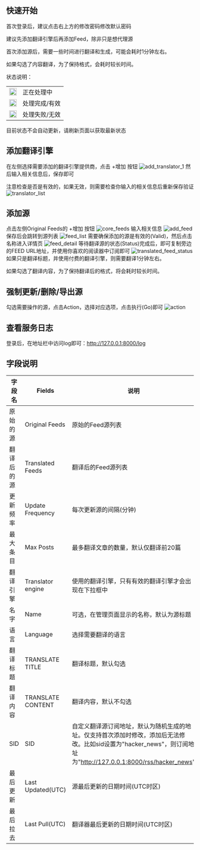 ## 快速开始

首次登录后，建议点击右上方的修改密码修改默认密码

建议先添加翻译引擎后再添加Feed，除非只是想代理源

首次添加源后，需要一些时间进行翻译和生成，可能会耗时1分钟左右。

如果勾选了内容翻译，为了保持格式，会耗时较长时间。

状态说明：

<table> <tr> <td><img src="/assets/icon-loading.svg" width="20" height="20"></td> <td>正在处理中</td> </tr> <tr> <td><img src="https://github.com/rss-translator/RSS-Translator/assets/2398708/3e974467-948f-486a-9923-91978d47e7ea" width="20" height="20"></td> <td>处理完成/有效</td> </tr> <tr> <td><img src="https://github.com/rss-translator/RSS-Translator/assets/2398708/6a6a5fdc-ac8b-4e7a-b3ae-5093adcf9021" width="20" height="20"></td> <td>处理失败/无效</td> </tr> </table>

目前状态不会自动更新，请刷新页面以获取最新状态

## 添加翻译引擎
在左侧选择需要添加的翻译引擎提供商，点击 +增加 按钮
![add_translator_1](/assets/add_translator_1.png)
然后输入相关信息后，保存即可

注意检查是否是有效的，如果无效，则需要检查你输入的相关信息后重新保存验证
![translator_list](/assets/translator_list.png)

## 添加源
点击左侧Original Feeds的 +增加 按钮
![core_feeds](/assets/core_feeds.png)
输入相关信息
![add_feed](/assets/add_feed.png)
保存后会跳转到源列表
![feed_list](/assets/feeds_list_2.png)
需要确保添加的源是有效的(Valid)，然后点击名称进入详情页
![feed_detail](/assets/feed_detail.png)
等待翻译源的状态(Status)完成后，即可复制旁边的FEED URL地址，并使用你喜欢的阅读器中订阅即可
![translated_feed_status](/assets/translated_feed_status.png)
如果只是翻译标题，并使用付费的翻译引擎，则需要翻译1分钟左右。

如果勾选了翻译内容，为了保持翻译后的格式，将会耗时较长时间。

## 强制更新/删除/导出源
勾选需要操作的源，点击Action，选择对应选项，点击执行(Go)即可
![action](/assets/action.png)

## 查看服务日志
登录后，在地址栏中访问log即可：http://127.0.0.1:8000/log

## 字段说明
| 字段名 | Fields | 说明 |
| ------ | ---- | ---- |
| 原始的源 | Original Feeds | 原始的Feed源列表 |
| 翻译后的源 | Translated Feeds | 翻译后的Feed源列表 |
| 更新频率 | Update Frequency | 每次更新源的间隔(分钟) |
| 最大条目 | Max Posts | 最多翻译文章的数量，默认仅翻译前20篇 |
| 翻译引擎 | Translator engine | 使用的翻译引擎，只有有效的翻译引擎才会出现在下拉框中 |
| 名字 | Name | 可选，在管理页面显示的名称，默认为源标题 |
| 语言 | Language | 选择需要翻译的语言 |
| 翻译标题 | TRANSLATE TITLE | 翻译标题，默认勾选 |
| 翻译内容 | TRANSLATE CONTENT | 翻译内容，默认不勾选 |
| SID | SID | 自定义翻译源订阅地址，默认为随机生成的地址。仅支持首次添加时修改，添加后无法修改。比如sid设置为"hacker_news"，则订阅地址为"http://127.0.0.1:8000/rss/hacker_news"|
| 最后更新 | Last Updated(UTC) | 源最后更新的日期时间(UTC时区) |
| 最后拉去 | Last Pull(UTC) | 翻译器最后更新的日期时间(UTC时区) |